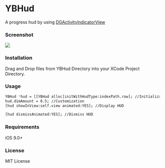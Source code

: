 # YBHud
A progress hud by using [DGActivityIndicatorView](https://github.com/gontovnik/DGActivityIndicatorView)

### Screenshot
![](https://github.com/YahyaBagia/YBHud/blob/master/YBHud/Images/YBHud.gif)

### Installation
Drag and Drop files from YBHud Directory into your XCode Project Directory.

### Usage
```sh
YBHud *hud = [[YBHud alloc]initWithHudType:indexPath.row]; //Initialization
hud.dimAmount = 0.5; //Customization
[hud showInView:self.view animated:YES]; //Display HUD

[hud dismissAnimated:YES]; //Dismiss HUD
```
### Requirements
iOS 9.0+

### License
MIT License
